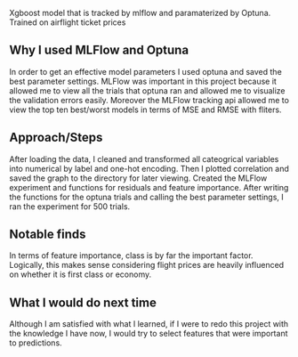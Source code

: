 Xgboost model that is tracked by mlflow and paramaterized by Optuna. Trained on airflight ticket prices
## Why I used MLFlow and Optuna
In order to get an effective model parameters I used optuna and saved the best parameter settings. MLFlow was important in this project because it allowed me to view all the trials that optuna ran and allowed me to visualize the validation errors easily. Moreover the MLFlow tracking api allowed me to view the top ten best/worst models in terms of MSE and RMSE with fliters. 
## Approach/Steps
After loading the data, I cleaned and transformed all cateogrical variables into numerical by label and one-hot encoding. Then I plotted correlation and saved the graph to the directory for later viewing. Created the MLFlow experiment and functions for residuals and feature importance. After writing the functions for the optuna trials and calling the best parameter settings, I ran the experiment for 500 trials. 
## Notable finds
In terms of feature importance, class is by far the important factor. Logically, this makes sense considering flight prices are heavily influenced on whether it is first class or economy. 
## What I would do next time
Although I am satisfied with what I learned, if I were to redo this project with the knowledge I have now, I would try to select features that were important to predictions. 
